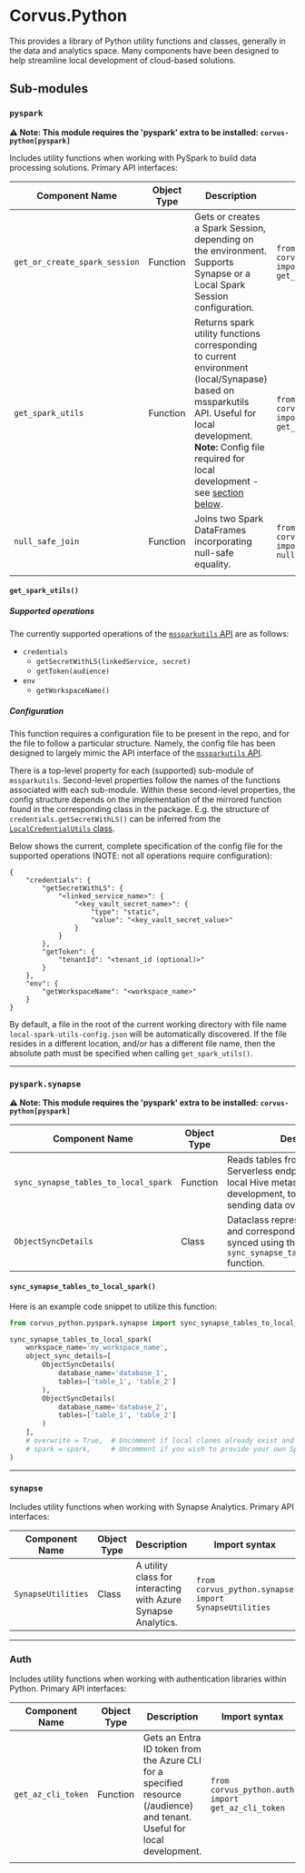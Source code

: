 # Corvus.Python

This provides a library of Python utility functions and classes, generally in the data and analytics space. Many components have been designed to help streamline local development of cloud-based solutions.

## Sub-modules

### `pyspark`

**⚠️ Note: This module requires the 'pyspark' extra to be installed: `corvus-python[pyspark]`**

Includes utility functions when working with PySpark to build data processing solutions. Primary API interfaces:

| Component Name                    | Object Type | Description                                                                                                                                                                                                                 | Import syntax                                                                 |
|-----------------------------------|-------------|-----------------------------------------------------------------------------------------------------------------------------------------------------------------------------------------------------------------------------|-------------------------------------------------------------------------------|
| <code>get_or_create_spark_session</code> | Function    | Gets or creates a Spark Session, depending on the environment. Supports Synapse or a Local Spark Session configuration.                                                                                                      | <code>from corvus_python.pyspark.utilities import get_or_create_spark_session</code> |
| <code>get_spark_utils</code>      | Function    | Returns spark utility functions corresponding to current environment (local/Synapase) based on mssparkutils API. Useful for local development. <b>Note:</b> Config file required for local development - see [section below](#configuration). | <code>from corvus_python.pyspark.utilities import get_spark_utils</code>      |
| <code>null_safe_join</code>       | Function    | Joins two Spark DataFrames incorporating null-safe equality.                                                                                                                                                                | <code>from corvus_python.pyspark.utilities import null_safe_join</code>       |
|                                   |             |                                                                                                                                                                                                                             |                                                                               |

#### `get_spark_utils()`

##### Supported operations

The currently supported operations of the [`mssparkutils` API](https://learn.microsoft.com/en-us/azure/synapse-analytics/spark/microsoft-spark-utilities?pivots=programming-language-python) are as follows:

- `credentials`
    - `getSecretWithLS(linkedService, secret)`
    - `getToken(audience)`
- `env`
    - `getWorkspaceName()`

##### Configuration

This function requires a configuration file to be present in the repo, and for the file to follow a particular structure. Namely, the config file has been designed to largely mimic the API interface of the [`mssparkutils` API](https://learn.microsoft.com/en-us/azure/synapse-analytics/spark/microsoft-spark-utilities?pivots=programming-language-python).

There is a top-level property for each (supported) sub-module of `mssparkutils`. Second-level properties follow the names of the functions associated with each sub-module. Within these second-level properties, the config structure depends on the implementation of the mirrored function found in the corresponding class in the package. E.g. the structure of `credentials.getSecretWithLS()` can be inferred from the [`LocalCredentialUtils` class](https://github.com/corvus-dotnet/Corvus.Python/blob/main/src/corvus_python/pyspark/utilities/spark_utils/local_spark_utils.py#L34-L56).

Below shows the current, complete specification of the config file for the supported operations (NOTE: not all operations require configuration):

```
{
    "credentials": {
        "getSecretWithLS": {
            "<linked_service_name>": {
                "<key_vault_secret_name>": {
                    "type": "static",
                    "value": "<key_vault_secret_value>"
                }
            }
        },
        "getToken": {
            "tenantId": "<tenant_id (optional)>"
        }
    },
    "env": {
        "getWorkspaceName": "<workspace_name>"
    }
}
```

By default, a file in the root of the current working directory with file name `local-spark-utils-config.json` will be automatically discovered. If the file resides in a different location, and/or has a different file name, then the absolute path must be specified when calling `get_spark_utils()`.

---

### `pyspark.synapse`

**⚠️ Note: This module requires the 'pyspark' extra to be installed: `corvus-python[pyspark]`**

| Component Name                                  | Object Type | Description                                                                                                                                                               | Import syntax                                                                     |
|-------------------------------------------------|-------------|---------------------------------------------------------------------------------------------------------------------------------------------------------------------------|-----------------------------------------------------------------------------------|
| <code>sync_synapse_tables_to_local_spark</code> | Function    | Reads tables from a Synapse SQL Serverless endpoint and clones to a local Hive metastore. Useful for local development, to avoid continuously sending data over the wire. | <code>from corvus_python.pyspark.synapse import sync_synapse_tables_to_local_spark</code> |
| <code>ObjectSyncDetails</code>                  | Class       | Dataclass representing a database and corresponding tables to be synced using the <code>sync_synapse_tables_to_local_spark</code> function.                               | <code>from corvus_python.pyspark.synapse import ObjectSyncDetails</code>                  |

#### `sync_synapse_tables_to_local_spark()`

Here is an example code snippet to utilize this function:

```python
from corvus_python.pyspark.synapse import sync_synapse_tables_to_local_spark, ObjectSyncDetails

sync_synapse_tables_to_local_spark(
    workspace_name='my_workspace_name',
    object_sync_details=[
        ObjectSyncDetails(
            database_name='database_1',
            tables=['table_1', 'table_2']
        ),
        ObjectSyncDetails(
            database_name='database_2',
            tables=['table_1', 'table_2']
        )
    ],
    # overwrite = True,  # Uncomment if local clones already exist and you wish to overwrite.
    # spark = spark,     # Uncomment if you wish to provide your own Spark Session (assumed stored within "spark" variable).
)
```

---

### `synapse`

Includes utility functions when working with Synapse Analytics. Primary API interfaces:

| Component Name                | Object Type | Description                                                                                                              | Import syntax                                                |
|-------------------------------|-------------|--------------------------------------------------------------------------------------------------------------------------|--------------------------------------------------------------|
| <code>SynapseUtilities</code> | Class | A utility class for interacting with Azure Synapse Analytics. | <code>from corvus_python.synapse import SynapseUtilities</code> |

---

### Auth

Includes utility functions when working with authentication libraries within Python. Primary API interfaces:

| Component Name                | Object Type | Description                                                                                                              | Import syntax                                                |
|-------------------------------|-------------|--------------------------------------------------------------------------------------------------------------------------|--------------------------------------------------------------|
| <code>get_az_cli_token</code> | Function    | Gets an Entra ID token from the Azure CLI for a specified resource (/audience) and tenant. Useful for local development. | <code>from corvus_python.auth import get_az_cli_token</code> |
|                               |             |                                                                                                                          |                                                              |
